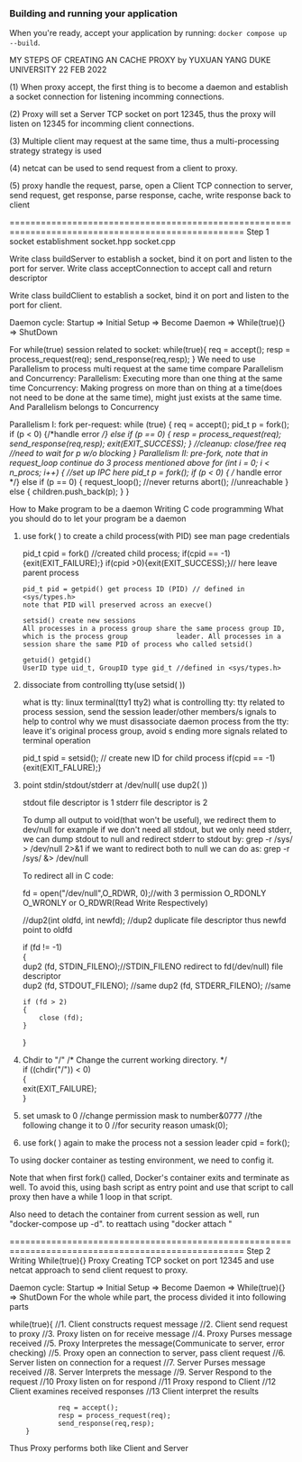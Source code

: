 ### Building and running your application

When you're ready, accept your application by running:
`docker compose up --build`.

MY STEPS OF CREATING AN CACHE PROXY
by YUXUAN YANG
DUKE UNIVERSITY
22 FEB 2022

(1) When proxy accept, the first thing is to become a daemon and establish a socket connection for listening incomming connections.

(2) Proxy will set a Server TCP socket on port 12345, thus the proxy will listen on 12345 for incomming client connections.

(3) Multiple client may request at the same time, thus a multi-processing strategy strategy is used

(4) netcat can be used to send request from a client to proxy.

(5) proxy handle the request, parse, open a Client TCP connection to server, send request, get response, parse response, cache, write response back to client

===================================================================================================
Step 1 socket establishment
socket.hpp socket.cpp

Write class buildServer to establish a socket, bind it on port and listen to the port for server. Write class acceptConnection to accept call and return descriptor

Write class buildClient to establish a socket, bind it on port and listen to the port for client.

Daemon cycle: Startup => Initial Setup => Become Daemon => While(true){} => ShutDown

For while(true) session related to socket:
while(true){
req = accept();
resp = process_request(req);
send_response(req,resp);
}
We need to use Parallelism to process multi request at the same time
compare Parallelism and Concurrency:
Parallelism: Executing more than one thing at the same time
Concurrency: Making progress on more than on thing at a time(does not need to be done at             the same time), might just exists at the same time.
And Parallelism belongs to Concurrency

Parallelism I: fork per-request:
while (true) {
req = accept();
pid_t p = fork();
if (p < 0) {/*handle error */}
else if (p == 0) {
resp = process_request(req);
send_response(req,resp);
exit(EXIT_SUCCESS);
}
//cleanup: close/free req
//need to wait for p w/o blocking
}
Parallelism II: pre-fork, note that in request_loop continue do 3 process mentioned above
for (int i = 0; i < n_procs; i++) {
//set up IPC here
pid_t p = fork();
if (p < 0) { /* handle error */}
else if (p == 0) {
request_loop(); //never returns
abort(); //unreachable
}
else {
children.push_back(p);
}
}


How to Make program to be a daemon
Writing C code programming
What you should do to let your program be a daemon

1.  use fork( ) to create a child process(with PID)
    see man page credentials

    pid_t cpid = fork() //created child process;
    if(cpid == -1){exit(EXIT_FAILURE);}
    if(cpid >0){exit(EXIT_SUCCESS);}// here leave parent process


        pid_t pid = getpid() get process ID (PID) // defined in <sys/types.h>
        note that PID will preserved across an execve()
    
        setsid() create new sessions
        All processes in a process group share the same process group ID, which is the process group            leader. All processes in a session share the same PID of process who called setsid()

        getuid() getgid()
        UserID type uid_t, GroupID type gid_t //defined in <sys/types.h>

2.  dissociate from controlling tty(use setsid( ))

    what is tty: linux terminal(tty1 tty2)
    what is controlling tty: tty related to process session, send the session leader/other members/s            ignals to help to control
    why we must disassociate daemon process from the tty: leave it's original process group, avoid s    ending more signals related to terminal operation

    pid_t spid = setsid(); // create new ID for child process
    if(cpid == -1){exit(EXIT_FALURE);}


3.  point stdin/stdout/stderr at /dev/null( use dup2( ))

    stdout file descriptor is 1
    stderr file descriptor is 2

    To dump all output to void(that won't be useful), we redirect them to dev/null
    for example if we don't need all stdout, but we only need stderr, we can dump stdout to null and redirect stderr to stdout by:
    grep -r <some command> /sys/ > /dev/null 2>&1
    if we want to redirect both to null we can do as:
    grep -r <some command> /sys/ &> /dev/null

    To redirect all in C code:


    fd = open("/dev/null",O_RDWR, 0);//with 3 permission O_RDONLY O_WRONLY or O_RDWR(Read Write Respectively)

    //dup2(int oldfd, int newfd);
    //dup2 duplicate file descriptor thus newfd point to oldfd
    
    if (fd != -1)  
    {  
        dup2 (fd, STDIN_FILENO);//STDIN_FILENO redirect to fd(/dev/null) file descriptor  
        dup2 (fd, STDOUT_FILENO);  //same
        dup2 (fd, STDERR_FILENO);  //same
  
        if (fd > 2)  
        {  
            close (fd);  
        }  
    }  


4. Chdir to "/"
   /* Change the current working directory. */  
   if ((chdir("/")) < 0)  
   {  
   exit(EXIT_FAILURE);  
   }
5. set umask to 0
   //change permission mask to number&0777
   //the following change it to 0
   //for security reason
   umask(0);
6. use fork( ) again to make the process not a session leader
   cpid = fork();

To using docker container as testing environment, we need to config it.

Note that when first fork() called, Docker's  container exits and terminate as well. To avoid this, using bash script as entry point and use that script to call proxy then have a while 1 loop in that script.

Also need to detach the container from current session as well, run "docker-compose up -d". to reattach using "docker attach <container-id>"

===================================================================================================
Step 2 Writing While(true){} Proxy Creating TCP socket on port 12345 and use netcat approach to send client request to proxy.

Daemon cycle: Startup => Initial Setup => Become Daemon => While(true){} => ShutDown
For the whole while part, the process divided it into following parts


while(true){
//1. Client constructs request message
//2. Client send request to proxy
//3. Proxy listen on for receive message
//4. Proxy Purses message received
//5. Proxy Interpretes the message(Communicate to server, error checking)
//5. Proxy open an connection to server, pass client request
//6. Server listen on connection for a request
//7. Server Purses message received
//8. Server Interprets the message
//9. Server Respond to the request
//10 Proxy listen on for respond
//11 Proxy respond to Client
//12 Client examines received responses
//13 Client interpret the results

                req = accept();
                resp = process_request(req);
                send_response(req,resp);
        }

Thus Proxy performs both like Client and Server

